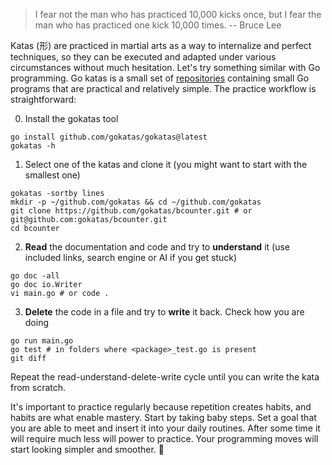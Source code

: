 > I fear not the man who has practiced 10,000 kicks once, but I fear the man who has practiced one kick 10,000 times. -- Bruce Lee

Katas (形) are practiced in martial arts as a way to internalize and perfect techniques, so they can be executed and adapted under various circumstances without much hesitation. Let's try something similar with Go programming. Go katas is a small set of [repositories](https://github.com/orgs/gokatas/repositories) containing small Go programs that are practical and relatively simple. The practice workflow is straightforward:

0. Install the gokatas tool

```
go install github.com/gokatas/gokatas@latest
gokatas -h
```

1. Select one of the katas and clone it (you might want to start with the smallest one)

```
gokatas -sortby lines
mkdir -p ~/github.com/gokatas && cd ~/github.com/gokatas
git clone https://github.com/gokatas/bcounter.git # or git@github.com:gokatas/bcounter.git
cd bcounter
```

2. **Read** the documentation and code and try to **understand** it (use included links, search engine or AI if you get stuck)

```
go doc -all
go doc io.Writer
vi main.go # or code .
```

3. **Delete** the code in a file and try to **write** it back. Check how you are doing

```
go run main.go
go test # in folders where <package>_test.go is present
git diff
```

Repeat the read-understand-delete-write cycle until you can write the kata from scratch.

It's important to practice regularly because repetition creates habits, and habits are what enable mastery. Start by taking baby steps. Set a goal that you are able to meet and insert it into your daily routines. After some time it will require much less will power to practice. Your programming moves will start looking simpler and smoother. 🥋
